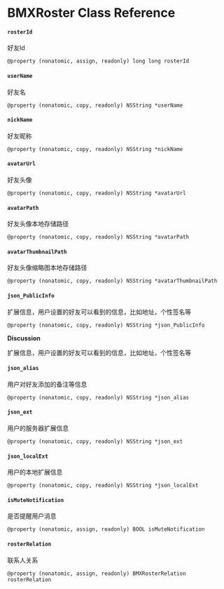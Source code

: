 # BMXRoster Class Reference

#### &#x20; `rosterId`

好友Id

`@property (nonatomic, assign, readonly) long long rosterId`

#### &#x20; `userName`

好友名

`@property (nonatomic, copy, readonly) NSString *userName`

#### &#x20; `nickName`

好友昵称

`@property (nonatomic, copy, readonly) NSString *nickName`

#### &#x20; `avatarUrl`

好友头像

`@property (nonatomic, copy, readonly) NSString *avatarUrl`

#### &#x20; `avatarPath`

好友头像本地存储路径

`@property (nonatomic, copy, readonly) NSString *avatarPath`

#### &#x20; `avatarThumbnailPath`

好友头像缩略图本地存储路径

`@property (nonatomic, copy, readonly) NSString *avatarThumbnailPath`

#### &#x20; `json_PublicInfo`

扩展信息，用户设置的好友可以看到的信息，比如地址，个性签名等

`@property (nonatomic, copy, readonly) NSString *json_PublicInfo`

**Discussion**

扩展信息，用户设置的好友可以看到的信息，比如地址，个性签名等

#### &#x20; `json_alias`

用户对好友添加的备注等信息

`@property (nonatomic, copy, readonly) NSString *json_alias`

#### &#x20; `json_ext`

用户的服务器扩展信息

`@property (nonatomic, copy, readonly) NSString *json_ext`

#### &#x20; `json_localExt`

用户的本地扩展信息

`@property (nonatomic, copy, readonly) NSString *json_localExt`

#### &#x20; `isMuteNotification`

是否提醒用户消息

`@property (nonatomic, assign, readonly) BOOL isMuteNotification`

#### &#x20; `rosterRelation`

联系人关系

`@property (nonatomic, assign, readonly) BMXRosterRelation rosterRelation`
